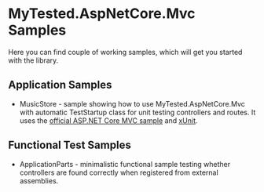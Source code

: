 MyTested.AspNetCore.Mvc Samples
====================================

Here you can find couple of working samples, which will get you started with the library.

## Application Samples

 - MusicStore - sample showing how to use MyTested.AspNetCore.Mvc with automatic TestStartup class for unit testing controllers and routes. It uses the [official ASP.NET Core MVC sample](https://github.com/aspnet/MusicStore) and [xUnit](http://xunit.github.io/). 

## Functional Test Samples

 - ApplicationParts - minimalistic functional sample testing whether controllers are found correctly when registered from external assemblies.